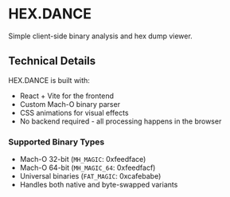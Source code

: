 # HEX.DANCE

Simple client-side binary analysis and hex dump viewer.

## Technical Details

HEX.DANCE is built with:
- React + Vite for the frontend
- Custom Mach-O binary parser
- CSS animations for visual effects
- No backend required - all processing happens in the browser

### Supported Binary Types
- Mach-O 32-bit (`MH_MAGIC`: 0xfeedface)
- Mach-O 64-bit (`MH_MAGIC_64`: 0xfeedfacf)
- Universal binaries (`FAT_MAGIC`: 0xcafebabe)
- Handles both native and byte-swapped variants
